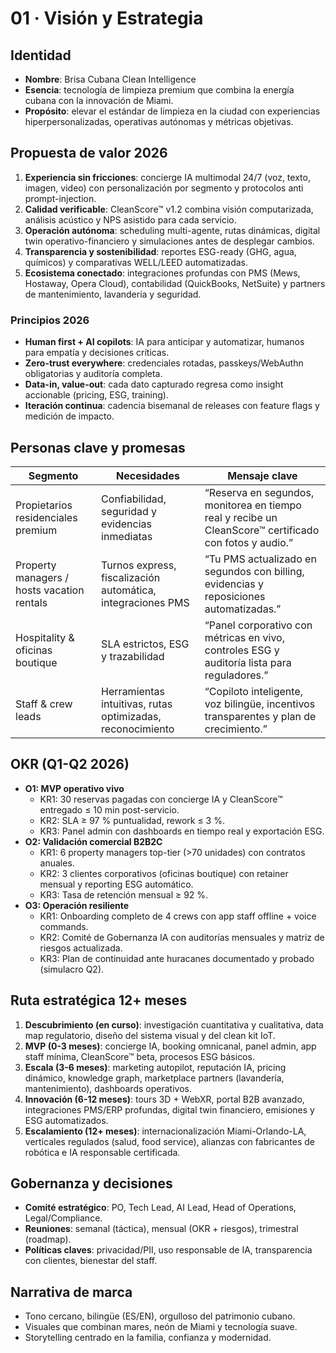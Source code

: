 # 01 · Visión y Estrategia

## Identidad
- **Nombre**: Brisa Cubana Clean Intelligence
- **Esencia**: tecnología de limpieza premium que combina la energía cubana con la innovación de Miami.
- **Propósito**: elevar el estándar de limpieza en la ciudad con experiencias hiperpersonalizadas, operativas autónomas y métricas objetivas.

## Propuesta de valor 2026
1. **Experiencia sin fricciones**: concierge IA multimodal 24/7 (voz, texto, imagen, video) con personalización por segmento y protocolos anti prompt-injection.
2. **Calidad verificable**: CleanScore™ v1.2 combina visión computarizada, análisis acústico y NPS asistido para cada servicio.
3. **Operación autónoma**: scheduling multi-agente, rutas dinámicas, digital twin operativo-financiero y simulaciones antes de desplegar cambios.
4. **Transparencia y sostenibilidad**: reportes ESG-ready (GHG, agua, químicos) y comparativas WELL/LEED automatizadas.
5. **Ecosistema conectado**: integraciones profundas con PMS (Mews, Hostaway, Opera Cloud), contabilidad (QuickBooks, NetSuite) y partners de mantenimiento, lavandería y seguridad.

### Principios 2026
- **Human first + AI copilots**: IA para anticipar y automatizar, humanos para empatía y decisiones críticas.
- **Zero-trust everywhere**: credenciales rotadas, passkeys/WebAuthn obligatorias y auditoría completa.
- **Data-in, value-out**: cada dato capturado regresa como insight accionable (pricing, ESG, training).
- **Iteración continua**: cadencia bisemanal de releases con feature flags y medición de impacto.

## Personas clave y promesas
| Segmento | Necesidades | Mensaje clave |
|----------|-------------|----------------|
| Propietarios residenciales premium | Confiabilidad, seguridad y evidencias inmediatas | “Reserva en segundos, monitorea en tiempo real y recibe un CleanScore™ certificado con fotos y audio.” |
| Property managers / hosts vacation rentals | Turnos express, fiscalización automática, integraciones PMS | “Tu PMS actualizado en segundos con billing, evidencias y reposiciones automatizadas.” |
| Hospitality & oficinas boutique | SLA estrictos, ESG y trazabilidad | “Panel corporativo con métricas en vivo, controles ESG y auditoría lista para reguladores.” |
| Staff & crew leads | Herramientas intuitivas, rutas optimizadas, reconocimiento | “Copiloto inteligente, voz bilingüe, incentivos transparentes y plan de crecimiento.” |

## OKR (Q1-Q2 2026)
- **O1: MVP operativo vivo**
  - KR1: 30 reservas pagadas con concierge IA y CleanScore™ entregado ≤ 10 min post-servicio.
  - KR2: SLA ≥ 97 % puntualidad, rework ≤ 3 %.
  - KR3: Panel admin con dashboards en tiempo real y exportación ESG.
- **O2: Validación comercial B2B2C**
  - KR1: 6 property managers top-tier (>70 unidades) con contratos anuales.
  - KR2: 3 clientes corporativos (oficinas boutique) con retainer mensual y reporting ESG automático.
  - KR3: Tasa de retención mensual ≥ 92 %.
- **O3: Operación resiliente**
  - KR1: Onboarding completo de 4 crews con app staff offline + voice commands.
  - KR2: Comité de Gobernanza IA con auditorías mensuales y matriz de riesgos actualizada.
  - KR3: Plan de continuidad ante huracanes documentado y probado (simulacro Q2).

## Ruta estratégica 12+ meses
1. **Descubrimiento (en curso)**: investigación cuantitativa y cualitativa, data map regulatorio, diseño del sistema visual y del clean kit IoT.
2. **MVP (0-3 meses)**: concierge IA, booking omnicanal, panel admin, app staff mínima, CleanScore™ beta, procesos ESG básicos.
3. **Escala (3-6 meses)**: marketing autopilot, reputación IA, pricing dinámico, knowledge graph, marketplace partners (lavandería, mantenimiento), dashboards operativos.
4. **Innovación (6-12 meses)**: tours 3D + WebXR, portal B2B avanzado, integraciones PMS/ERP profundas, digital twin financiero, emisiones y ESG automatizados.
5. **Escalamiento (12+ meses)**: internacionalización Miami-Orlando-LA, verticales regulados (salud, food service), alianzas con fabricantes de robótica e IA responsable certificada.

## Gobernanza y decisiones
- **Comité estratégico**: PO, Tech Lead, AI Lead, Head of Operations, Legal/Compliance.
- **Reuniones**: semanal (táctica), mensual (OKR + riesgos), trimestral (roadmap).
- **Políticas claves**: privacidad/PII, uso responsable de IA, transparencia con clientes, bienestar del staff.

## Narrativa de marca
- Tono cercano, bilingüe (ES/EN), orgulloso del patrimonio cubano.
- Visuales que combinan mares, neón de Miami y tecnología suave.
- Storytelling centrado en la familia, confianza y modernidad.
